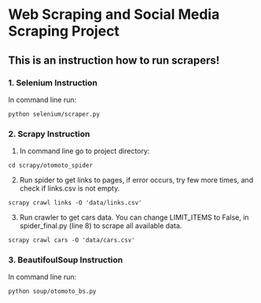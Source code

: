 # Web Scraping and Social Media Scraping Project

## This is an instruction how to run scrapers!

### 1. Selenium Instruction
In command line run:
```
python selenium/scraper.py
```

### 2. Scrapy Instruction
1. In command line go to project directory:
```
cd scrapy/otomoto_spider
```
2. Run spider to get links to pages, if error occurs, try few more times, and check if links.csv is not empty.
```
scrapy crawl links -O 'data/links.csv'
```
3. Run crawler to get cars data. You can change LIMIT_ITEMS to False, in spider_final.py (line 8) to scrape all available data.
```
scrapy crawl cars -O 'data/cars.csv'
```

### 3. BeautifoulSoup Instruction
In command line run:
```
python soup/otomoto_bs.py
```
